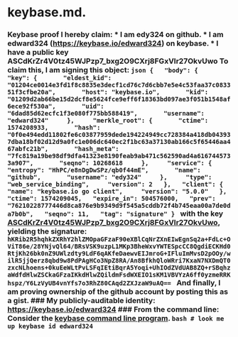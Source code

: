 # keybase.md.
### Keybase proof  I hereby claim:    * I am edy324 on github.   * I am edward324 (https://keybase.io/edward324) on keybase.   * I have a public key ASCdKrZr4V0tz45WJPzp7_bxg2O9CXrj8FGxVIr27OkvUwo  To claim this, I am signing this object:  ```json {   "body": {     "key": {       "eldest_kid": "01204ce0014e3fd1f8c8835e3decf1cd76c7d6cbb7e5e4c53faa37c083351f3cfbe20a",       "host": "keybase.io",       "kid": "01209d2ab66be15d2dcf8e5624fce9eff6f18363bd097ae3f051b1548af6ece92f530a",       "uid": "6dad85d62ecfc1f3e080f775bb588419",       "username": "edward324"     },     "merkle_root": {       "ctime": 1574208933,       "hash": "0f0e494edd11802fe6c03877959dede194224949cc728384a418db043937dba18bf02d12d9a0fc1e006dc640ec2f1bc63a37130ab166c5f65446aa467abfc21b",       "hash_meta": "7fc819a19be98df9dfa41323e8190feab9ab471c562590ad4a6167445733a907",       "seqno": 10268618     },     "service": {       "entropy": "HhPC/e8nDgDwSPz/qb0f44mE",       "name": "github",       "username": "edy324"     },     "type": "web_service_binding",     "version": 2   },   "client": {     "name": "keybase.io go client",     "version": "5.0.0"   },   "ctime": 1574209045,   "expire_in": 504576000,   "prev": "76210228777446d8ca876e9b9349d9f545a5cddb72f4b745eaa00a7de0da7b0b",   "seqno": 11,   "tag": "signature" } ```  with the key [ASCdKrZr4V0tz45WJPzp7_bxg2O9CXrj8FGxVIr27OkvUwo](https://keybase.io/edward324), yielding the signature:  ``` hKRib2R5hqhkZXRhY2hlZMOpaGFzaF90eXBlCqNrZXnEIwEgnSq2a+FdLc+OViT86e/28YNjvQl64/BRsVSK9uzpL1MKp3BheWxvYWTESpcCC8QgdiECKHd0RtjKh26bk0nZ9UWlzdty9LdF6qAKfeDaewvEIJmroG+IFluImMvsD2pOOy/wilR5jjQerz8qbd9w8PdPAgHCo3NpZ8RA/An8BfkhQloWRri7KxaN7NXDmQT0zxcNLhoens+0kuEeWLtPvLSFqIEtiBqrA5Yoqi+UhIOdZVdUAB8ZQ+rSBqhzaWdfdHlwZSCkaGFzaIKkdHlwZQildmFsdWXEIO1sKM1VBVYzA6ff0yzmeRRKhspz/Y6LzVyUB4vnYfs7o3RhZ80CAqd2ZXJzaW9uAQ==  ```  And finally, I am proving ownership of the github account by posting this as a gist.  ### My publicly-auditable identity:  https://keybase.io/edward324  ### From the command line:  Consider the [keybase command line program](https://keybase.io/download).  ```bash # look me up keybase id edward324 ```
